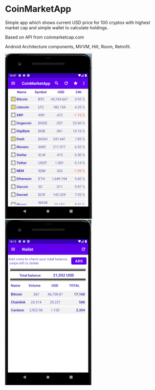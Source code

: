 # CoinMarketApp

Simple app which shows current USD price for 100 cryptos with highest market cap and simple wallet to calculate holdings.

Based on API from coinmarketcap.com

Android Architecture components, MVVM, Hilt, Room, Retrofit.



![Screenshoto](https://github.com/pawel-hn/CoinMarketApp/blob/master/coinapp1.PNG)  ![Screenshoto](https://github.com/pawel-hn/CoinMarketApp/blob/master/coinapp2.PNG) 
